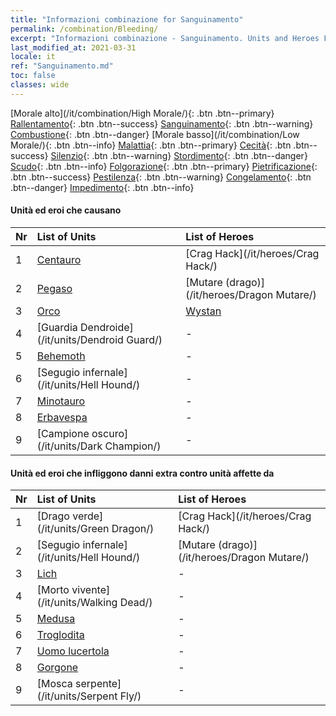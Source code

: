 ```yaml
---
title: "Informazioni combinazione for Sanguinamento"
permalink: /combination/Bleeding/
excerpt: "Informazioni combinazione - Sanguinamento. Units and Heroes Formation."
last_modified_at: 2021-03-31
locale: it
ref: "Sanguinamento.md"
toc: false
classes: wide
---
```


  [Morale alto](/it/combination/High Morale/){: .btn .btn--primary} [Rallentamento](/it/combination/Slow/){: .btn .btn--success} [Sanguinamento](/it/combination/Bleeding/){: .btn .btn--warning} [Combustione](/it/combination/Burning/){: .btn .btn--danger} [Morale basso](/it/combination/Low Morale/){: .btn .btn--info} [Malattia](/it/combination/Disease/){: .btn .btn--primary} [Cecità](/it/combination/Blind/){: .btn .btn--success} [Silenzio](/it/combination/Silence/){: .btn .btn--warning} [Stordimento](/it/combination/Stun/){: .btn .btn--danger} [Scudo](/it/combination/Shield/){: .btn .btn--info} [Folgorazione](/it/combination/Static/){: .btn .btn--primary} [Pietrificazione](/it/combination/Petrify/){: .btn .btn--success} [Pestilenza](/it/combination/Plague/){: .btn .btn--warning} [Congelamento](/it/combination/Freeze/){: .btn .btn--danger} [Impedimento](/it/combination/Deterrence/){: .btn .btn--info} 


#### Unità ed eroi che causano <Sanguinamento>

  | Nr |  List of Units  | List of Heroes | 
  |:---|:----------------|:---------------| 
  | 1 | [Centauro](/it/units/Centaur/) | [Crag Hack](/it/heroes/Crag Hack/) |
  | 2 | [Pegaso](/it/units/Pegasus/) | [Mutare (drago)](/it/heroes/Dragon Mutare/) |
  | 3 | [Orco](/it/units/Orc/) | [Wystan](/it/heroes/Wystan/) |
  | 4 | [Guardia Dendroide](/it/units/Dendroid Guard/) | - |
  | 5 | [Behemoth](/it/units/Behemoth/) | - |
  | 6 | [Segugio infernale](/it/units/Hell Hound/) | - |
  | 7 | [Minotauro](/it/units/Minotaur/) | - |
  | 8 | [Erbavespa](/it/units/Waspwort/) | - |
  | 9 | [Campione oscuro](/it/units/Dark Champion/) | - |


#### Unità ed eroi che infliggono danni extra contro unità affette da <Sanguinamento>

  | Nr |  List of Units  | List of Heroes | 
  |:---|:----------------|:---------------| 
  | 1 | [Drago verde](/it/units/Green Dragon/) | [Crag Hack](/it/heroes/Crag Hack/) |
  | 2 | [Segugio infernale](/it/units/Hell Hound/) | [Mutare (drago)](/it/heroes/Dragon Mutare/) |
  | 3 | [Lich](/it/units/Lich/) | - |
  | 4 | [Morto vivente](/it/units/Walking Dead/) | - |
  | 5 | [Medusa](/it/units/Medusa/) | - |
  | 6 | [Troglodita](/it/units/Troglodyte/) | - |
  | 7 | [Uomo lucertola](/it/units/Lizardman/) | - |
  | 8 | [Gorgone](/it/units/Gorgon/) | - |
  | 9 | [Mosca serpente](/it/units/Serpent Fly/) | - |
